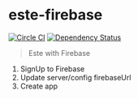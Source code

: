 # este-firebase

[![Circle CI](https://circleci.com/gh/este/este.svg?style=svg)](https://circleci.com/gh/este/este)
[![Dependency Status](https://david-dm.org/este/este-firebase.svg)](https://david-dm.org/este/este-firebase)

> Este with Firebase

1. SignUp to Firebase
2. Update server/config firebaseUrl
3. Create app

